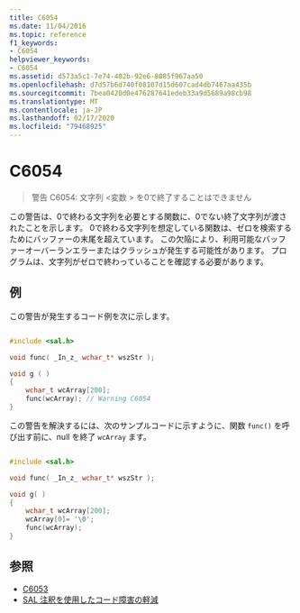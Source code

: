 ```yaml
---
title: C6054
ms.date: 11/04/2016
ms.topic: reference
f1_keywords:
- C6054
helpviewer_keywords:
- C6054
ms.assetid: d573a5c1-7e74-402b-92e6-8085f967aa50
ms.openlocfilehash: d7d57b6d740f08107d15d607cad4db7467aa435b
ms.sourcegitcommit: 7bea0420d0e476287641edeb33a9d5689a98cb98
ms.translationtype: MT
ms.contentlocale: ja-JP
ms.lasthandoff: 02/17/2020
ms.locfileid: "79468925"
---
```

# <a name="c6054"></a>C6054

> 警告 C6054: 文字列 \<変数 > を0で終了することはできません

この警告は、0で終わる文字列を必要とする関数に、0でない終了文字列が渡されたことを示します。 0で終わる文字列を想定している関数は、ゼロを検索するためにバッファーの末尾を超えています。 この欠陥により、利用可能なバッファーオーバーランエラーまたはクラッシュが発生する可能性があります。 プログラムは、文字列がゼロで終わっていることを確認する必要があります。

## <a name="example"></a>例

この警告が発生するコード例を次に示します。

```cpp

#include <sal.h>

void func( _In_z_ wchar_t* wszStr );

void g ( )
{
    wchar_t wcArray[200];
    func(wcArray); // Warning C6054
}
```

この警告を解決するには、次のサンプルコードに示すように、関数 `func()` を呼び出す前に、null を終了 `wcArray` ます。

```cpp

#include <sal.h>

void func( _In_z_ wchar_t* wszStr );

void g( )
{
    wchar_t wcArray[200];
    wcArray[0]= '\0';
    func(wcArray);
}
```

## <a name="see-also"></a>参照

- [C6053](../code-quality/c6053.md)
- [SAL 注釈を使用したコード障害の軽減](using-sal-annotations-to-reduce-c-cpp-code-defects.md)
